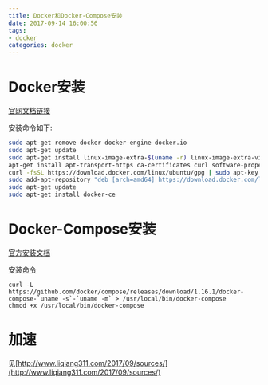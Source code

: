 ```yaml
---
title: Docker和Docker-Compose安装
date: 2017-09-14 16:00:56
tags: 
- docker
categories: docker
---
```


# Docker安装

<!-- more -->

[官网文档链接](https://docs.docker.com/engine/installation/linux/docker-ce/ubuntu/#install-using-the-repository)

安装命令如下:

```bash
sudo apt-get remove docker docker-engine docker.io
sudo apt-get update
sudo apt-get install linux-image-extra-$(uname -r) linux-image-extra-virtual
apt-get install apt-transport-https ca-certificates curl software-properties-common
curl -fsSL https://download.docker.com/linux/ubuntu/gpg | sudo apt-key add -
sudo add-apt-repository "deb [arch=amd64] https://download.docker.com/linux/ubuntu $(lsb_release -cs) stable"
sudo apt-get update
sudo apt-get install docker-ce
```

# Docker-Compose安装

[官方安装文档](https://docs.docker.com/compose/install/)

[安装命令](https://github.com/docker/compose/releases)

```
curl -L https://github.com/docker/compose/releases/download/1.16.1/docker-compose-`uname -s`-`uname -m` > /usr/local/bin/docker-compose
chmod +x /usr/local/bin/docker-compose
```



# 加速

见[http://www.liqiang311.com/2017/09/sources/](http://www.liqiang311.com/2017/09/sources/)
